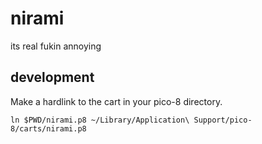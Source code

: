 # nirami
its real fukin annoying

## development

Make a hardlink to the cart in your pico-8 directory.

```
ln $PWD/nirami.p8 ~/Library/Application\ Support/pico-8/carts/nirami.p8
```
